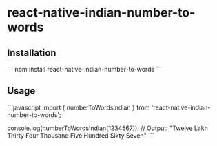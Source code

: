 # react-native-indian-number-to-words

## Installation
\`\`\`
npm install react-native-indian-number-to-words
\`\`\`

## Usage
\`\`\`javascript
import { numberToWordsIndian } from 'react-native-indian-number-to-words';

console.log(numberToWordsIndian(1234567)); 
// Output: "Twelve Lakh Thirty Four Thousand Five Hundred Sixty Seven"
\`\`\`
